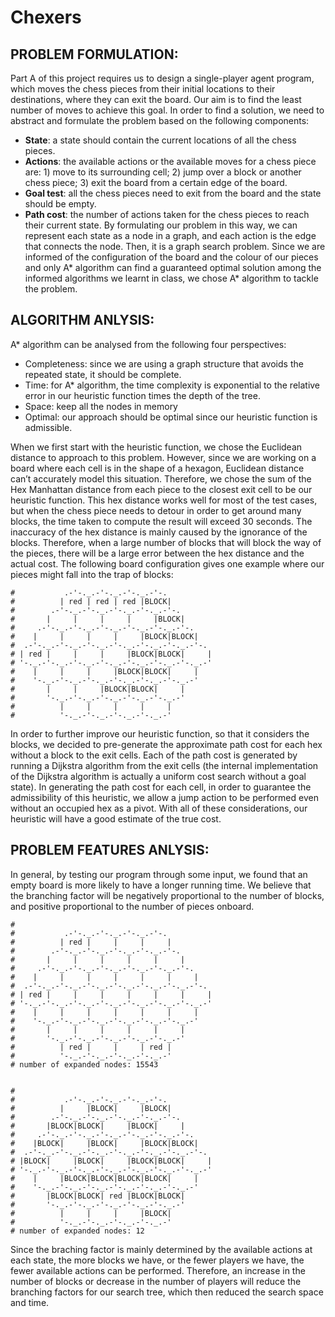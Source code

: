 # Chexers

## PROBLEM FORMULATION:
Part A of this project requires us to design a single-player agent program, which moves the chess pieces from their initial locations to their destinations, where they can exit the board. Our aim is to find the least number of moves to achieve this goal. In order to find a solution, we need to abstract and formulate the problem based on the following components:
- **State**: a state should contain the current locations of all the chess pieces.
- **Actions**: the available actions or the available moves for a chess piece are: 1) move to its surrounding cell; 2) jump over a block or another chess piece; 3) exit the board from a certain edge of the board.
- **Goal test**: all the chess pieces need to exit from the board and the state should be empty.
- **Path cost**: the number of actions taken for the chess pieces to reach their current state.
By formulating our problem in this way, we can represent each state as a node in a graph, and each action is the edge that connects the node. Then, it is a graph search problem. Since we are informed of the configuration of the board and the colour of our pieces and only A* algorithm can find a guaranteed optimal solution among the informed algorithms we learnt in class, we chose A* algorithm to tackle the problem.


## ALGORITHM ANLYSIS:
A* algorithm can be analysed from the following four perspectives:
- Completeness: since we are using a graph structure that avoids the repeated state, it should be complete.
- Time: for A* algorithm, the time complexity is exponential to the relative error in our heuristic function times the depth of the tree.
- Space: keep all the nodes in memory
- Optimal: our approach should be optimal since our heuristic function is admissible.

When we first start with the heuristic function, we chose the Euclidean distance to approach to this problem. However, since we are working on a board where each cell is in the shape of a hexagon, Euclidean distance can’t accurately model this situation. Therefore, we chose the sum of the Hex Manhattan distance from each piece to the closest exit cell to be our heuristic function. This hex distance works well for most of the test cases, but when the chess piece needs to detour in order to get around many blocks, the time taken to compute the result will exceed 30 seconds. The inaccuracy of the hex distance is mainly caused by the ignorance of the blocks. Therefore, when a large number of blocks that will block the way of the pieces, there will be a large error between the hex distance and the actual cost. The following board configuration gives one example where our pieces might fall into the trap of blocks:



```
#           .-'-._.-'-._.-'-._.-'-.
#          | red | red | red |BLOCK|
#        .-'-._.-'-._.-'-._.-'-._.-'-.
#       |     |     |     |     |BLOCK|
#     .-'-._.-'-._.-'-._.-'-._.-'-._.-'-.
#    |     |     |     |     |BLOCK|BLOCK|
#  .-'-._.-'-._.-'-._.-'-._.-'-._.-'-._.-'-.
# | red |     |     |     |BLOCK|BLOCK|     |
# '-._.-'-._.-'-._.-'-._.-'-._.-'-._.-'-._.-'
#    |     |     |     |BLOCK|BLOCK|     |
#    '-._.-'-._.-'-._.-'-._.-'-._.-'-._.-'
#       |     |     |BLOCK|BLOCK|     |
#       '-._.-'-._.-'-._.-'-._.-'-._.-'
#          |     |     |     |     |
#          '-._.-'-._.-'-._.-'-._.-'
```
In order to further improve our heuristic function, so that it considers the blocks, we decided to pre-generate the approximate path cost for each hex without a block to the exit cells. Each of the path cost is generated by running a Dijkstra algorithm from the exit cells (the internal implementation of the Dijkstra algorithm is actually a uniform cost search without a goal state). In generating the path cost for each cell, in order to guarantee the admissibility of this heuristic, we allow a jump action to be performed even without an occupied hex as a pivot. With all of these considerations, our heuristic will have a good estimate of the true cost.


## PROBLEM FEATURES ANLYSIS:
In general, by testing our program through some input, we found that an empty board is more likely to have a longer running time. We believe that the branching factor will be negatively proportional to the number of blocks, and positive proportional to the number of pieces onboard.

```
#
#           .-'-._.-'-._.-'-._.-'-.
#          | red |     |     |     |
#        .-'-._.-'-._.-'-._.-'-._.-'-.
#       |     |     |     |     |     |
#     .-'-._.-'-._.-'-._.-'-._.-'-._.-'-.
#    |     |     |     |     |     |     |
#  .-'-._.-'-._.-'-._.-'-._.-'-._.-'-._.-'-.
# | red |     |     |     |     |     |     |
# '-._.-'-._.-'-._.-'-._.-'-._.-'-._.-'-._.-'
#    |     |     |     |     |     |     |
#    '-._.-'-._.-'-._.-'-._.-'-._.-'-._.-'
#       |     |     |     |     |     |
#       '-._.-'-._.-'-._.-'-._.-'-._.-'
#          | red |     |     | red |
#          '-._.-'-._.-'-._.-'-._.-'
# number of expanded nodes: 15543


#
#           .-'-._.-'-._.-'-._.-'-.
#          |     |BLOCK|     |BLOCK|
#        .-'-._.-'-._.-'-._.-'-._.-'-.
#       |BLOCK|BLOCK|     |BLOCK|     |
#     .-'-._.-'-._.-'-._.-'-._.-'-._.-'-.
#    |BLOCK|     |BLOCK|     |BLOCK|BLOCK|
#  .-'-._.-'-._.-'-._.-'-._.-'-._.-'-._.-'-.
# |BLOCK|     |BLOCK|     |BLOCK|BLOCK|     |
# '-._.-'-._.-'-._.-'-._.-'-._.-'-._.-'-._.-'
#    |     |BLOCK|BLOCK|BLOCK|BLOCK|     |
#    '-._.-'-._.-'-._.-'-._.-'-._.-'-._.-'
#       |BLOCK|BLOCK| red |BLOCK|BLOCK|
#       '-._.-'-._.-'-._.-'-._.-'-._.-'
#          |     |     |     |BLOCK|
#          '-._.-'-._.-'-._.-'-._.-'
# number of expanded nodes: 12
```

Since the braching factor is mainly determined by the available actions at each state, the more blocks we have, or the fewer players we have, the fewer available actions can be performed. Therefore, an increase in the number of blocks or decrease in the number of players will reduce the branching factors for our search tree, which then reduced the search space and time.
